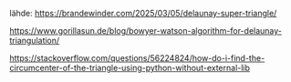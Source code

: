 lähde: https://brandewinder.com/2025/03/05/delaunay-super-triangle/

https://www.gorillasun.de/blog/bowyer-watson-algorithm-for-delaunay-triangulation/

https://stackoverflow.com/questions/56224824/how-do-i-find-the-circumcenter-of-the-triangle-using-python-without-external-lib